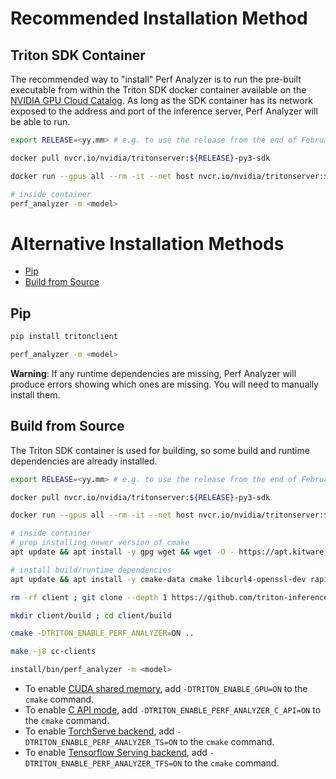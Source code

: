 <!--
Copyright (c) 2023, NVIDIA CORPORATION & AFFILIATES. All rights reserved.

Redistribution and use in source and binary forms, with or without
modification, are permitted provided that the following conditions
are met:
 * Redistributions of source code must retain the above copyright
   notice, this list of conditions and the following disclaimer.
 * Redistributions in binary form must reproduce the above copyright
   notice, this list of conditions and the following disclaimer in the
   documentation and/or other materials provided with the distribution.
 * Neither the name of NVIDIA CORPORATION nor the names of its
   contributors may be used to endorse or promote products derived
   from this software without specific prior written permission.

THIS SOFTWARE IS PROVIDED BY THE COPYRIGHT HOLDERS ``AS IS'' AND ANY
EXPRESS OR IMPLIED WARRANTIES, INCLUDING, BUT NOT LIMITED TO, THE
IMPLIED WARRANTIES OF MERCHANTABILITY AND FITNESS FOR A PARTICULAR
PURPOSE ARE DISCLAIMED.  IN NO EVENT SHALL THE COPYRIGHT OWNER OR
CONTRIBUTORS BE LIABLE FOR ANY DIRECT, INDIRECT, INCIDENTAL, SPECIAL,
EXEMPLARY, OR CONSEQUENTIAL DAMAGES (INCLUDING, BUT NOT LIMITED TO,
PROCUREMENT OF SUBSTITUTE GOODS OR SERVICES; LOSS OF USE, DATA, OR
PROFITS; OR BUSINESS INTERRUPTION) HOWEVER CAUSED AND ON ANY THEORY
OF LIABILITY, WHETHER IN CONTRACT, STRICT LIABILITY, OR TORT
(INCLUDING NEGLIGENCE OR OTHERWISE) ARISING IN ANY WAY OUT OF THE USE
OF THIS SOFTWARE, EVEN IF ADVISED OF THE POSSIBILITY OF SUCH DAMAGE.
-->

# Recommended Installation Method

## Triton SDK Container

The recommended way to "install" Perf Analyzer is to run the pre-built
executable from within the Triton SDK docker container available on the
[NVIDIA GPU Cloud Catalog](https://ngc.nvidia.com/catalog/containers/nvidia:tritonserver).
As long as the SDK container has its network exposed to the address and port of
the inference server, Perf Analyzer will be able to run.

```bash
export RELEASE=<yy.mm> # e.g. to use the release from the end of February of 2023, do `export RELEASE=23.02`

docker pull nvcr.io/nvidia/tritonserver:${RELEASE}-py3-sdk

docker run --gpus all --rm -it --net host nvcr.io/nvidia/tritonserver:${RELEASE}-py3-sdk

# inside container
perf_analyzer -m <model>
```

# Alternative Installation Methods

- [Pip](#pip)
- [Build from Source](#build-from-source)

## Pip

```bash
pip install tritonclient

perf_analyzer -m <model>
```

**Warning**: If any runtime dependencies are missing, Perf Analyzer will produce
errors showing which ones are missing. You will need to manually install them.

## Build from Source

The Triton SDK container is used for building, so some build and runtime
dependencies are already installed.

```bash
export RELEASE=<yy.mm> # e.g. to use the release from the end of February of 2023, do `export RELEASE=23.02`

docker pull nvcr.io/nvidia/tritonserver:${RELEASE}-py3-sdk

docker run --gpus all --rm -it --net host nvcr.io/nvidia/tritonserver:${RELEASE}-py3-sdk

# inside container
# prep installing newer version of cmake
apt update && apt install -y gpg wget && wget -O - https://apt.kitware.com/keys/kitware-archive-latest.asc 2>/dev/null | gpg --dearmor - | tee /usr/share/keyrings/kitware-archive-keyring.gpg >/dev/null && . /etc/os-release && echo "deb [signed-by=/usr/share/keyrings/kitware-archive-keyring.gpg] https://apt.kitware.com/ubuntu/ $UBUNTU_CODENAME main" | tee /etc/apt/sources.list.d/kitware.list >/dev/null

# install build/runtime dependencies
apt update && apt install -y cmake-data cmake libcurl4-openssl-dev rapidjson-dev

rm -rf client ; git clone --depth 1 https://github.com/triton-inference-server/client

mkdir client/build ; cd client/build

cmake -DTRITON_ENABLE_PERF_ANALYZER=ON ..

make -j8 cc-clients

install/bin/perf_analyzer -m <model>
```

- To enable
  [CUDA shared memory](input_data.md#shared-memory), add
  `-DTRITON_ENABLE_GPU=ON` to the `cmake` command.
- To enable
  [C API mode](benchmarking.md#benchmarking-triton-directly-via-c-api), add
  `-DTRITON_ENABLE_PERF_ANALYZER_C_API=ON` to the `cmake` command.
- To enable [TorchServe backend](benchmarking.md#benchmarking-torchserve), add
  `-DTRITON_ENABLE_PERF_ANALYZER_TS=ON` to the `cmake` command.
- To enable
  [Tensorflow Serving backend](benchmarking.md#benchmarking-tensorflow-serving),
  add `-DTRITON_ENABLE_PERF_ANALYZER_TFS=ON` to the `cmake` command.
